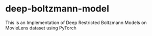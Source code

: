# deep-boltzmann-model
This is an Implementation of Deep Restricted Boltzmann Models on MovieLens dataset using PyTorch 
